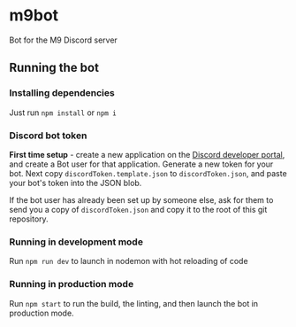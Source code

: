 # m9bot
Bot for the M9 Discord server

## Running the bot
### Installing dependencies
Just run `npm install` or `npm i`

### Discord bot token

**First time setup** - create a new application on the 
[Discord developer portal](https://discord.com/developers/applications), and
create a Bot user for that application. Generate a new token for your bot.
Next copy `discordToken.template.json` to `discordToken.json`, and paste your 
bot's token into the JSON blob.

If the bot user has already been set up by someone else, ask for them to send
you a copy of `discordToken.json` and copy it to the root of this git 
repository.

### Running in development mode
Run `npm run dev` to launch in nodemon with hot reloading of code

### Running in production mode
Run `npm start` to run the build, the linting, and then launch the bot in 
production mode.
